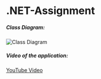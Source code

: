 # .NET-Assignment

##### Class Diagram:
![Class Diagram](https://github.com/Josan03/.NET-Assignment/raw/master/Class%20Diagram.svg)

##### Video of the application:
[YouTube Video](https://youtu.be/soDJBg47Shw)